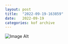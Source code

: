 ```yaml
---
layout:	post
title:	"2022-09-19-163859"
date:	2022-09-19
categories:	kof archive
---
```


![Image Alt](https://k0f.github.io/assets/2022-09-19-163859.jpg)
